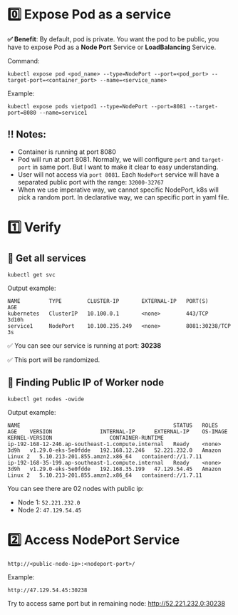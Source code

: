 # 0️⃣ Expose Pod as a service

**✅ Benefit**: By default, pod is private. You want the pod to be public, you
have to expose Pod as a **Node Port** Service or **LoadBalancing** Service.

Command:

```
kubectl expose pod <pod_name> --type=NodePort --port=<pod_port> --target-port=<container_port> --name=<service_name>
```

Example:

```
kubectl expose pods vietpod1 --type=NodePort --port=8081 --target-port=8080 --name=service1
```

## ‼️ Notes:

- Container is running at port 8080
- Pod will run at port 8081. Normally, we will configure `port` and
  `target-port` in same port. But I want to make it clear to easy understanding.
- User will not access via `port 8081`. Each `NodePort` service will have a
  separated public port with the range: `32000-32767`
- When we use imperative way, we cannot specific NodePort, k8s will pick a
  random port. In declarative way, we can specific port in yaml file.

# 1️⃣ Verify

## 🍄 Get all services

```
kubectl get svc
```

Output example:

```
NAME         TYPE        CLUSTER-IP       EXTERNAL-IP   PORT(S)          AGE
kubernetes   ClusterIP   10.100.0.1       <none>        443/TCP          3d10h
service1     NodePort    10.100.235.249   <none>        8081:30238/TCP   3s
```

✅ You can see our service is running at port: **30238**

✅ This port will be randomized.

## 🍄 Finding Public IP of Worker node

```
kubectl get nodes -owide
```

Output example:

```
NAME                                                STATUS   ROLES    AGE    VERSION               INTERNAL-IP      EXTERNAL-IP    OS-IMAGE         KERNEL-VERSION                  CONTAINER-RUNTIME
ip-192-168-12-246.ap-southeast-1.compute.internal   Ready    <none>   3d9h   v1.29.0-eks-5e0fdde   192.168.12.246   52.221.232.0   Amazon Linux 2   5.10.213-201.855.amzn2.x86_64   containerd://1.7.11
ip-192-168-35-199.ap-southeast-1.compute.internal   Ready    <none>   3d9h   v1.29.0-eks-5e0fdde   192.168.35.199   47.129.54.45   Amazon Linux 2   5.10.213-201.855.amzn2.x86_64   containerd://1.7.11
```

You can see there are 02 nodes with public ip:

- Node 1: `52.221.232.0`
- Node 2: `47.129.54.45`

# 2️⃣ Access NodePort Service

```
http://<public-node-ip>:<nodeport-port>/
```

Example:

```
http://47.129.54.45:30238
```

Try to access same port but in remaining node: http://52.221.232.0:30238
